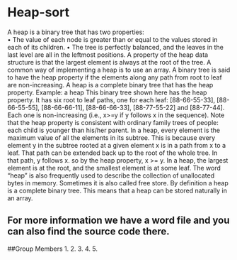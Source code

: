 # Heap-sort
A heap is a binary tree that has two properties:  
•	The value of each node is greater than or equal to the values stored in each of its children.
•	The tree is perfectly balanced, and the leaves in the last level are all in the leftmost positions. 
A property of the heap data structure is that the largest element is always at the root of the tree. A common way of implementing a heap is to use an array. A binary tree is said to have the heap property if the elements along any path from root to leaf are non-increasing. A heap is a complete binary tree that has the heap property. 
Example: a heap
This binary tree shown here has the heap property. It has six root to leaf paths, one for each leaf: [88-66-55-33], [88-66-55-55], [88-66-66-11], [88-66-66-33], [88-77-55-22] and [88-77-44]. Each one is non-increasing (i.e., x>=y if y follows x in the sequence). 
Note that the heap property is consistent with ordinary family trees of people: each child is younger than his/her parent.
In a heap, every element is the maximum value of all the elements in its subtree. This is because every element y in the subtree rooted at a given element x is in a path from x to a leaf. That path can be extended back up to the root of the whole tree. In that path, y follows x. so by the heap property, x >= y.
In a heap, the largest element is at the root, and the smallest element is at some leaf. The word “heap” is also frequently used to describe the collection of unallocated bytes in memory. Sometimes it is also called free store.
By definition a heap is a complete binary tree. This means that a heap can be stored naturally in an array.
## For more information we have a word file and you can also find the source code there.

##Group Members
1.
2.
3.
4.
5.

